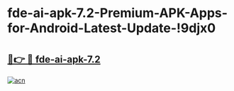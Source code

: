 # fde-ai-apk-7.2-Premium-APK-Apps-for-Android-Latest-Update-!9djx0

# <h2><a href="https://h6t50r.esa.edu.pl?title=fde-ai-apk-7.2&ref=9djx0">🔗👉 🔴 fde-ai-apk-7.2</a></h2>

[![acn](https://github.com/user-attachments/assets/0f9c940e-d8b0-45ae-aac7-cd30a18b3e1c)](https://h6t50r.esa.edu.pl?title=fde-ai-apk-7.2&ref=9djx0)

